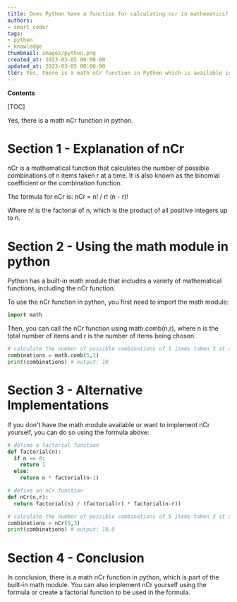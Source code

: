 ```yaml
---
title: Does Python have a function for calculating ncr in mathematics?
authors:
- smart_coder
tags:
- python
- knowledge
thumbnail: images/python.png
created_at: 2023-03-05 00:00:00
updated_at: 2023-03-05 00:00:00
tldr: Yes, there is a math nCr function in Python which is available in the `math` module.
---
```


**Contents**

[TOC]

Yes, there is a math nCr function in python. 

# Section 1 - Explanation of nCr

nCr is a mathematical function that calculates the number of possible combinations of n items taken r at a time. It is also known as the binomial coefficient or the combination function.

The formula for nCr is: nCr = n! / r! (n - r)! 

Where n! is the factorial of n, which is the product of all positive integers up to n. 

# Section 2 - Using the math module in python

Python has a built-in math module that includes a variety of mathematical functions, including the nCr function.

To use the nCr function in python, you first need to import the math module:

``` python
import math
```

Then, you can call the nCr function using math.comb(n,r), where n is the total number of items and r is the number of items being chosen. 

``` python
# calculate the number of possible combinations of 5 items taken 3 at a time
combinations = math.comb(5,3)
print(combinations) # output: 10
```

# Section 3 - Alternative Implementations

If you don't have the math module available or want to implement nCr yourself, you can do so using the formula above:

``` python
# define a factorial function
def factorial(n):
  if n == 0:
    return 1
  else:
    return n * factorial(n-1)

# define an nCr function
def nCr(n,r):
  return factorial(n) / (factorial(r) * factorial(n-r))

# calculate the number of possible combinations of 5 items taken 3 at a time
combinations = nCr(5,3)
print(combinations) # output: 10.0
```

# Section 4 - Conclusion

In conclusion, there is a math nCr function in python, which is part of the built-in math module. You can also implement nCr yourself using the formula or create a factorial function to be used in the formula.
